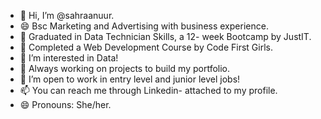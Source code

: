 - 👋 Hi, I’m @sahraanuur.
- 😄 Bsc Marketing and Advertising with business experience.
- 🌱  Graduated in Data Technician Skills, a 12- week Bootcamp by JustIT.
- 💞️ Completed a Web Development Course by Code First Girls.
- 👀 I’m interested in Data!
- 🌱 Always working on projects to build my portfolio.
- 💞️ I’m open to work in entry level and junior level jobs!
- 📫 You can reach me through Linkedin- attached to my profile.
- 😄 Pronouns: She/her.


<!---
sahraanuur/sahraanuur is a ✨ special ✨ repository because its `README.md` (this file) appears on your GitHub profile.
You can click the Preview link to take a look at your changes.
--->
